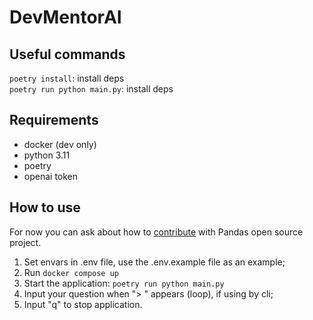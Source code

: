 # DevMentorAI

## Useful commands

```poetry install```: install deps  
```poetry run python main.py```: install deps  

## Requirements
- docker (dev only)
- python 3.11
- poetry
- openai token

## How to use
For now you can ask about how to [contribute](https://pandas.pydata.org/docs/development/index.html) with Pandas open source project.

1. Set envars in .env file, use the .env.example file as an example;
2. Run ```docker compose up```
2. Start the application: ```poetry run python main.py```
3. Input your question when "> " appears (loop), if using by cli;
4. Input "q" to stop application.